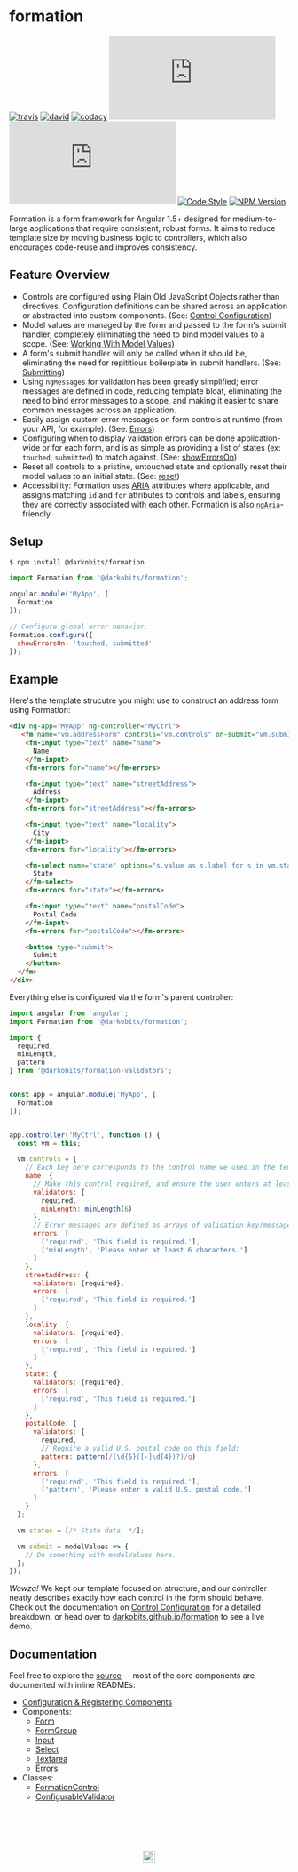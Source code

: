 # formation

[![travis][travis-img]][travis-url] [![david][david-img]][david-url] [![codacy][codacy-img]][codacy-url] [![minified][minified-img]][unpkg-url] [![gzipped][gzipped-img]][unpkg-url] [![Code Style][xo-img]][xo-url] [![NPM Version][npm-img]][npm-url]

Formation is a form framework for Angular 1.5+ designed for medium-to-large applications that require consistent, robust forms. It aims to reduce template size by moving business logic to controllers, which also encourages code-reuse and improves consistency.

## Feature Overview

- Controls are configured using Plain Old JavaScript Objects rather than directives. Configuration definitions can be shared across an application or abstracted into custom components. (See: [Control Configuration](/packages/formation/src/classes/FormationControl#control-configuration))
- Model values are managed by the form and passed to the form's submit handler, completely eliminating the need to bind model values to a scope. (See: [Working With Model Values](/packages/formation/src/components/Form#working-with-model-values))
- A form's submit handler will only be called when it should be, eliminating the need for repititious boilerplate in submit handlers. (See: [Submitting](/packages/formation/src/components/Form#submitting))
- Using `ngMessages` for validation has been greatly simplified; error messages are defined in code, reducing template bloat, eliminating the need to bind error messages to a scope, and making it easier to share common messages across an application.
- Easily assign custom error messages on form controls at runtime (from your API, for example). (See: [Errors](/packages/formation/src/components/Errors))
- Configuring when to display validation errors can be done application-wide or for each form, and is as simple as providing a list of states (ex: `touched`, `submitted`) to match against. (See: [showErrorsOn](/packages/formation/src/services/Formation#showerrorsonflags))
- Reset all controls to a pristine, untouched state and optionally reset their model values to an initial state. (See: [reset](/packages/formation/src/components/Form#resetmodelvalues-object--void))
- Accessibility: Formation uses [ARIA](https://developer.mozilla.org/en-US/docs/Web/Accessibility/ARIA) attributes where applicable, and assigns matching `id` and `for` attributes to controls and labels, ensuring they are correctly associated with each other. Formation is also [`ngAria`](https://docs.angularjs.org/api/ngAria)-friendly.

## Setup

```bash
$ npm install @darkobits/formation
```

```js
import Formation from '@darkobits/formation';

angular.module('MyApp', [
  Formation
]);

// Configure global error behavior.
Formation.configure({
  showErrorsOn: 'touched, submitted'
});
```

## Example

Here's the template strucutre you might use to construct an address form using Formation:

```html
<div ng-app="MyApp" ng-controller="MyCtrl">
   <fm name="vm.addressForm" controls="vm.controls" on-submit="vm.submit">
    <fm-input type="text" name="name">
      Name
    </fm-input>
    <fm-errors for="name"></fm-errors>

    <fm-input type="text" name="streetAddress">
      Address
    </fm-input>
    <fm-errors for="streetAddress"></fm-errors>

    <fm-input type="text" name="locality">
      City
    </fm-input>
    <fm-errors for="locality"></fm-errors>

    <fm-select name="state" options="s.value as s.label for s in vm.states">
      State
    </fm-select>
    <fm-errors for="state"></fm-errors>

    <fm-input type="text" name="postalCode">
      Postal Code
    </fm-input>
    <fm-errors for="postalCode"></fm-errors>

    <button type="submit">
      Submit
    </button>
  </fm>
</div>
```

Everything else is configured via the form's parent controller:

```js
import angular from 'angular';
import Formation from '@darkobits/formation';

import {
  required,
  minLength,
  pattern
} from '@darkobits/formation-validators';


const app = angular.module('MyApp', [
  Formation
]);


app.controller('MyCtrl', function () {
  const vm = this;

  vm.controls = {
    // Each key here corresponds to the control name we used in the template.
    name: {
      // Make this control required, and ensure the user enters at least 6 characters:
      validators: {
        required,
        minLength: minLength(6)
      },
      // Error messages are defined as arrays of validation key/message tuples:
      errors: [
        ['required', 'This field is required.'],
        ['minLength', 'Please enter at least 6 characters.']
      ]
    },
    streetAddress: {
      validators: {required},
      errors: [
        ['required', 'This field is required.']
      ]
    },
    locality: {
      validators: {required},
      errors: [
        ['required', 'This field is required.']
      ]
    },
    state: {
      validators: {required},
      errors: [
        ['required', 'This field is required.']
      ]
    },
    postalCode: {
      validators: {
        required,
        // Require a valid U.S. postal code on this field:
        pattern: pattern(/(\d{5}([-]\d{4})?)/g)
      },
      errors: [
        ['required', 'This field is required.'],
        ['pattern', 'Please enter a valid U.S. postal code.']
      ]
    }
  };

  vm.states = [/* State data. */];

  vm.submit = modelValues => {
    // Do something with modelValues here.
  };
});
```

_Wowza!_ We kept our template focused on structure, and our controller neatly describes exactly how each control in the form should behave. Check out the documentation on [Control Configuration](/packages/formation/src/classes/FormationControl#control-configuration) for a detailed breakdown, or head over to [darkobits.github.io/formation](https://darkobits.github.io/formation/) to see a live demo.

## Documentation

Feel free to explore the [source](/packages/formation) -- most of the core components are documented with inline READMEs:

- [Configuration & Registering Components](/packages/formation/src/etc/config)
- Components:
  - [Form](/packages/formation/src/components/Form)
  - [FormGroup](/packages/formation/src/components/FormGroup)
  - [Input](/packages/formation/src/components/Input)
  - [Select](/packages/formation/src/components/Select)
  - [Textarea](/packages/formation/src/components/Textarea)
  - [Errors](/packages/formation/src/components/Errors)
- Classes:
  - [FormationControl](/packages/formation/src/classes/FormationControl)
  - [ConfigurableValidator](/packages/formation/src/classes/ConfigurableValidator)

## &nbsp;
<p align="center">
  <br>
  <img width="22" height="22" src="https://cloud.githubusercontent.com/assets/441546/25318539/db2f4cf2-2845-11e7-8e10-ef97d91cd538.png">
</p>

[travis-img]: https://img.shields.io/travis/darkobits/formation.svg?style=flat-square
[travis-url]: https://travis-ci.org/darkobits/formation

[david-img]: https://img.shields.io/david/darkobits/formation.svg?style=flat-square
[david-url]: https://david-dm.org/darkobits/formation

[codacy-img]: https://img.shields.io/codacy/coverage/e3fb8e46d6a241f5a952cf3fe6a49d06.svg?style=flat-square
[codacy-url]: https://www.codacy.com/app/darkobits/formation

[minified-img]: http://img.badgesize.io/https://unpkg.com/@darkobits/formation@1.0.0-beta.4/dist/index.min.js?label=minified&style=flat-square
[gzipped-img]: http://img.badgesize.io/https://unpkg.com/@darkobits/formation@1.0.0-beta.4/dist/index.min.js?compression=gzip&label=gzipped&style=flat-square
[unpkg-url]: https://unpkg.com/@darkobits/formation@1.0.0-beta.4/dist/

[xo-img]: https://img.shields.io/badge/code_style-XO-e271a5.svg?style=flat-square
[xo-url]: https://github.com/sindresorhus/xo

[npm-img]: https://img.shields.io/npm/v/@darkobits/formation.svg?style=flat-square
[npm-url]: https://www.npmjs.com/package/@darkobits/formation
